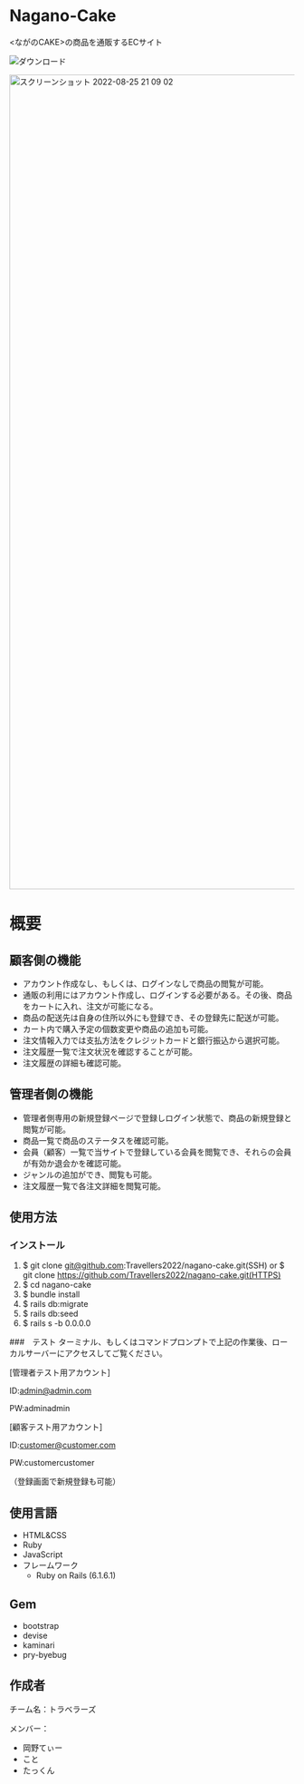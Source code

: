 # Nagano-Cake

<ながのCAKE>の商品を通販するECサイト

![ダウンロード](https://user-images.githubusercontent.com/103346206/186650208-81d25496-c34e-4e62-84b5-8aca888e250e.png)

<img width="1437" alt="スクリーンショット 2022-08-25 21 09 02" src="https://user-images.githubusercontent.com/103346206/186660534-d34734bd-5672-45f4-83ad-f1a0c2bcee34.png">


# 概要

## 顧客側の機能
 - アカウント作成なし、もしくは、ログインなしで商品の閲覧が可能。
 - 通販の利用にはアカウント作成し、ログインする必要がある。その後、商品をカートに入れ、注文が可能になる。
 - 商品の配送先は自身の住所以外にも登録でき、その登録先に配送が可能。
 - カート内で購入予定の個数変更や商品の追加も可能。
 - 注文情報入力では支払方法をクレジットカードと銀行振込から選択可能。
 - 注文履歴一覧で注文状況を確認することが可能。
 - 注文履歴の詳細も確認可能。
 
## 管理者側の機能
 - 管理者側専用の新規登録ページで登録しログイン状態で、商品の新規登録と閲覧が可能。
 - 商品一覧で商品のステータスを確認可能。
 - 会員（顧客）一覧で当サイトで登録している会員を閲覧でき、それらの会員が有効か退会かを確認可能。
 - ジャンルの追加ができ、閲覧も可能。
 - 注文履歴一覧で各注文詳細を閲覧可能。
 
 ## 使用方法
 
 ### インストール
 1. $ git clone git@github.com:Travellers2022/nagano-cake.git(SSH)
 or
 $ git clone https://github.com/Travellers2022/nagano-cake.git(HTTPS)
 2. $ cd nagano-cake
 3. $ bundle install
 4. $ rails db:migrate
 5. $ rails db:seed
 6. $ rails s -b 0.0.0.0
 
 ###　テスト
 ターミナル、もしくはコマンドプロンプトで上記の作業後、ローカルサーバーにアクセスしてご覧ください。
 
 [管理者テスト用アカウント]
 
 ID:admin@admin.com
 
 PW:adminadmin  
 
 [顧客テスト用アカウント]
 
ID:customer@customer.com

PW:customercustomer

（登録画面で新規登録も可能）

## 使用言語
- HTML&CSS
- Ruby
- JavaScript
- フレームワーク
  - Ruby on Rails (6.1.6.1)
  
## Gem
- bootstrap
- devise
- kaminari
- pry-byebug

## 作成者
チーム名：トラベラーズ  

メンバー：
- 岡野てぃー 
- こと
- たっくん

